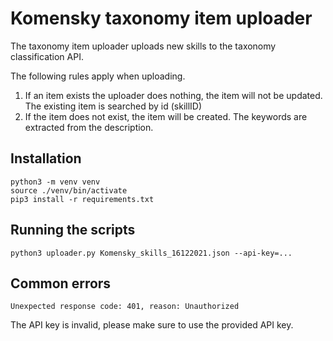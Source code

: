# Komensky taxonomy item uploader

The taxonomy item uploader uploads new skills to the taxonomy classification API.

The following rules apply when uploading.

1. If an item exists the uploader does nothing, the item will not be updated. The existing item is searched by id 
   (skillID)
2. If the item does not exist, the item will be created. The keywords are extracted from the description.

## Installation 
```shell
python3 -m venv venv
source ./venv/bin/activate
pip3 install -r requirements.txt 
```

## Running the scripts
```shell
python3 uploader.py Komensky_skills_16122021.json --api-key=...
```

## Common errors 
```shell
Unexpected response code: 401, reason: Unauthorized
```
The API key is invalid, please make sure to use the provided API key.

